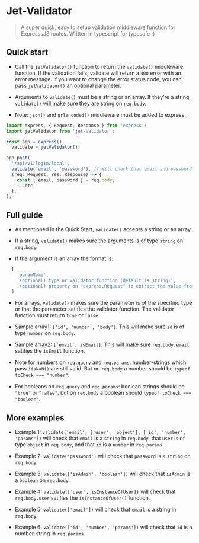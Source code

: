# Jet-Validator

> A super quick, easy to setup validation middleware function for ExpresssJS routes.
> Written in typescript for typesafe :)


## Quick start

- Call the `jetValidator()` function to return the `validate()` middleware function. 
If the validation fails, validate will return a `400` error with an error message.
If you want to change the error status code, you can pass `jetValidator()` an optional parameter.

- Arguments to `validate()` must be a string or an array. If they're a string, `validate()`
will make sure they are string on `req.body`.

- Note: `json()` and `urlencoded()` middleware must be added to express.

```typescript
import express, { Request, Response } from 'express';
import jetValidator from 'jet-validator';

const app = express(),
  validate = jetValidator();

app.post(
  '/api/v1/login/local',
  validate('email', 'password'), // Will check that email and password are strings on req.body
  (req: Request, res: Response) => {
    const { email, password } = req.body;
    ...etc,
  },
);
```


## Full guide

- As mentioned in the Quick Start, `validate()` accepts a string or an array. 

- If a string, `validate()` makes sure the arguments is of type `string` on `req.body`.

- If the argument is an array the format is:
```javascript
  [
    'paramName',
    '(optional) type or validator function (default is string)', 
    '(optional) property on "express.Request" to extract the value from (default is .body')
  ]
```

- For arrays, `validate()` makes sure the parameter is of the specified type or that the parameter satifies the validator function. The validator function must return `true` or `false`.

- Sample array1: `['id', 'number', 'body']`. This will make sure `id` is of type `number` on `req.body`.
- Sample array2: `['email', isEmail]`. This will make sure `req.body.email` satifies the `isEmail` function.

- Note for numbers on `req.query` and `req.params`: number-strings which pass `!isNaN()` are still valid. But on `req.body` a number should be `typeof toCheck === "number"`.

- For booleans on `req.query` and `req.params`: boolean strings should be `"true"` or `"false"`,
but on `req.body` a boolean should  `typeof toCheck === "boolean"`.


## More examples

- Example 1: `validate('email', ['user', 'object'], ['id', 'number', 'params'])` will check that `email` is a `string` in `req.body`, that `user` is of type `object` in `req.body`, and that `id` is a `number` in `req.params`.

- Example 2: `validate('password')` will check that `password` is a `string` on `req.body`.

- Example 3: `validate(['isAdmin', 'boolean'])` will check that `isAdmin` is a `boolean` on `req.body`.

- Example 4: `validate(['user', isInstanceOfUser])` will check that `req.body.user` satifies the `isInstanceOfUser()` function.

- Example 5: `validate(['email'])` will check that `email` is a string in `req.body`.

- Example 6: `validate(['id', 'number', 'params'])` will check that `id` is a number-string in `req.params`.
